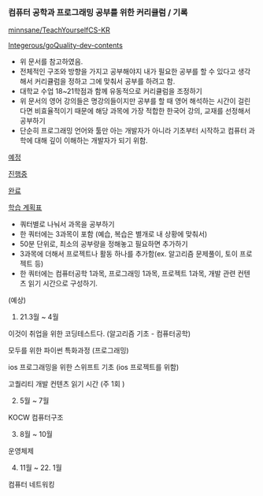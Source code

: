 ### 컴퓨터 공학과 프로그래밍 공부를 위한 커리큘럼 / 기록


[minnsane/TeachYourselfCS-KR](https://github.com/minnsane/TeachYourselfCS-KR/blob/main/README.md)

[Integerous/goQuality-dev-contents](https://github.com/Integerous/goQuality-dev-contents/blob/master/README.md)

- 위 문서를 참고하였음.
- 전체적인 구조와 방향을 가지고 공부해야지 내가 필요한 공부를 할 수 있다고 생각해서 커리큘럼을 정하고 그에 맞춰서 공부를 하려고 함.
- 대학교 수업 18~21학점과 함께 유동적으로 커리큘럼을 조정하기
- 위 문서의 영어 강의들은 명강의들이지만 공부를 할 때 영어 해석하는 시간이 걸린다면 비효율적이기 때문에 해당 과목에 가장 적합한 한국어 강의, 교재를 선정해서 공부하기
- 단순히 프로그래밍 언어와 툴만 아는 개발자가 아니라 기초부터 시작하고 컴퓨터 과학에 대해 깊이 이해하는 개발자가 되기 위함.

[예정 ](https://www.notion.so/f73b0245225f41729dda9113ae9ceffc)

[진행중](https://www.notion.so/a68d2feea6664010b7b55a206a357903)

[완료](https://www.notion.so/9aa305d1f0ff425e8cf5e1dc89ee08ea)

[학습 계획표](https://www.notion.so/3f3767a0fee44e0db270c34fa4a72f12)

- 쿼터별로 나눠서 과목을 공부하기
- 한 쿼터에는 3과목이 포함 (예습, 복습은 별개로 내 상황에 맞춰서)
- 50분 단위로, 최소의 공부량을 정해놓고 필요하면 추가하기
- 3과목에 더해서 프로젝트나 활동 하나를 추가함(ex. 알고리즘 문제풀이, 토이 프로젝트 등)
- 한 쿼터에는 컴퓨터공학 1과목, 프로그래밍 1과목, 프로젝트 1과목, 개발 관련 컨텐츠 읽기 시간으로 구성하기.

(예상)

1. 21.3월 ~ 4월

이것이 취업을 위한 코딩테스트다. (알고리즘 기초 - 컴퓨터공학)

모두를 위한 파이썬 특화과정 (프로그래밍)

ios 프로그래밍을 위한 스위프트 기초 (ios 프로젝트를 위함)

고퀄리티 개발 컨텐츠 읽기 시간 (주 1회 )

2. 5월 ~ 7월

KOCW 컴퓨터구조

3. 8월 ~ 10월

운영체제

4. 11월 ~ 22. 1월

컴퓨터 네트워킹
